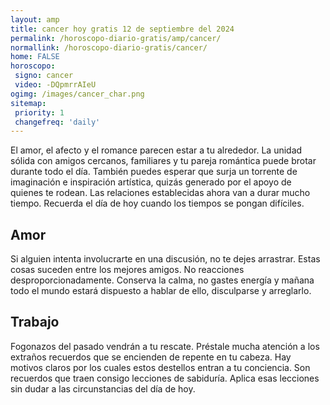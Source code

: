 ```yaml
---
layout: amp
title: cancer hoy gratis 12 de septiembre del 2024 
permalink: /horoscopo-diario-gratis/amp/cancer/
normallink: /horoscopo-diario-gratis/cancer/
home: FALSE
horoscopo:
 signo: cancer
 video: -DQpmrrAIeU
ogimg: /images/cancer_char.png
sitemap:
 priority: 1
 changefreq: 'daily'
---
```



El amor, el afecto y el romance parecen estar a tu alrededor. La unidad sólida con amigos cercanos, familiares y tu pareja romántica puede brotar durante todo el día. También puedes esperar que surja un torrente de imaginación e inspiración artística, quizás generado por el apoyo de quienes te rodean. Las relaciones establecidas ahora van a durar mucho tiempo. Recuerda el día de hoy cuando los tiempos se pongan difíciles.

## Amor

Si alguien intenta involucrarte en una discusión, no te dejes arrastrar. Estas cosas suceden entre los mejores amigos. No reacciones desproporcionadamente. Conserva la calma, no gastes energía y mañana todo el mundo estará dispuesto a hablar de ello, disculparse y arreglarlo.

## Trabajo

Fogonazos del pasado vendrán a tu rescate. Préstale mucha atención a los extraños recuerdos que se encienden de repente en tu cabeza. Hay motivos claros por los cuales estos destellos entran a tu conciencia. Son recuerdos que traen consigo lecciones de sabiduría. Aplica esas lecciones sin dudar a las circunstancias del día de hoy.